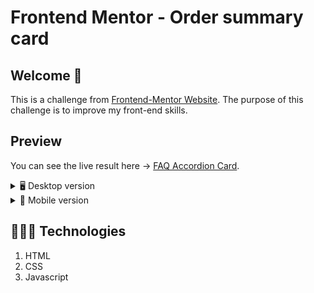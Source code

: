 # Frontend Mentor - Order summary card

## Welcome 👋
This is a challenge from [Frontend-Mentor Website](https://www.frontendmentor.io/challenges). The purpose of this challenge is to improve my front-end skills.

## Preview
You can see the live result here → [FAQ Accordion Card](https://inganta23.github.io/faq-accordion-card/).
<details>
    <summary>🖥 Desktop version</summary>

![](./design/desktop-design.jpg) 

</details>
<details>
    <summary>📱 Mobile version</summary>

![](./design/mobile-design.jpg) 

</details>
 
## 👩🏻‍💻 Technologies
1. HTML
2. CSS
3. Javascript

